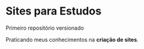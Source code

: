 # Sites para Estudos
 Primeiro repositório versionado
 
 Praticando meus conhecimentos na **criação de sites**.
